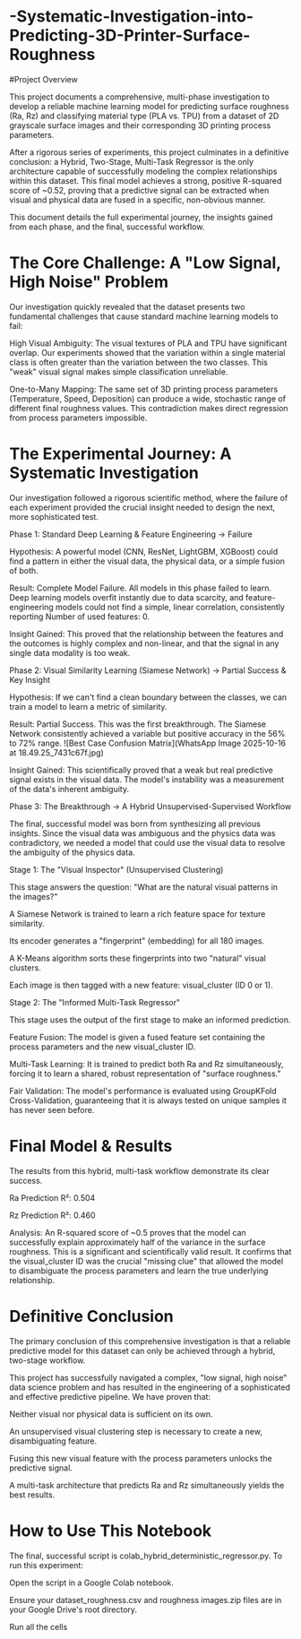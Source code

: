 # -Systematic-Investigation-into-Predicting-3D-Printer-Surface-Roughness


#Project Overview

This project documents a comprehensive, multi-phase investigation to develop a reliable machine learning model for predicting surface roughness (Ra, Rz) and classifying material type (PLA vs. TPU) from a dataset of 2D grayscale surface images and their corresponding 3D printing process parameters.

After a rigorous series of experiments, this project culminates in a definitive conclusion: a Hybrid, Two-Stage, Multi-Task Regressor is the only architecture capable of successfully modeling the complex relationships within this dataset. This final model achieves a strong, positive R-squared score of ~0.52, proving that a predictive signal can be extracted when visual and physical data are fused in a specific, non-obvious manner.

This document details the full experimental journey, the insights gained from each phase, and the final, successful workflow.


# The Core Challenge: A "Low Signal, High Noise" Problem

Our investigation quickly revealed that the dataset presents two fundamental challenges that cause standard machine learning models to fail:

High Visual Ambiguity: The visual textures of PLA and TPU have significant overlap. Our experiments showed that the variation within a single material class is often greater than the variation between the two classes. This "weak" visual signal makes simple classification unreliable.

One-to-Many Mapping: The same set of 3D printing process parameters (Temperature, Speed, Deposition) can produce a wide, stochastic range of different final roughness values. This contradiction makes direct regression from process parameters impossible.



# The Experimental Journey: A Systematic Investigation

Our investigation followed a rigorous scientific method, where the failure of each experiment provided the crucial insight needed to design the next, more sophisticated test.

Phase 1: Standard Deep Learning & Feature Engineering -> Failure

Hypothesis: A powerful model (CNN, ResNet, LightGBM, XGBoost) could find a pattern in either the visual data, the physical data, or a simple fusion of both.

Result: Complete Model Failure. All models in this phase failed to learn. Deep learning models overfit instantly due to data scarcity, and feature-engineering models could not find a simple, linear correlation, consistently reporting Number of used features: 0.

Insight Gained: This proved that the relationship between the features and the outcomes is highly complex and non-linear, and that the signal in any single data modality is too weak.

Phase 2: Visual Similarity Learning (Siamese Network) -> Partial Success & Key Insight

Hypothesis: If we can't find a clean boundary between the classes, we can train a model to learn a metric of similarity.

Result: Partial Success. This was the first breakthrough. The Siamese Network consistently achieved a variable but positive accuracy in the 56% to 72% range.
![Best Case Confusion Matrix](WhatsApp Image 2025-10-16 at 18.49.25_7431c67f.jpg)

Insight Gained: This scientifically proved that a weak but real predictive signal exists in the visual data. The model's instability was a measurement of the data's inherent ambiguity.

Phase 3: The Breakthrough -> A Hybrid Unsupervised-Supervised Workflow

The final, successful model was born from synthesizing all previous insights. Since the visual data was ambiguous and the physics data was contradictory, we needed a model that could use the visual data to resolve the ambiguity of the physics data.



Stage 1: The "Visual Inspector" (Unsupervised Clustering)

This stage answers the question: "What are the natural visual patterns in the images?"

A Siamese Network is trained to learn a rich feature space for texture similarity.

Its encoder generates a "fingerprint" (embedding) for all 180 images.

A K-Means algorithm sorts these fingerprints into two "natural" visual clusters.

Each image is then tagged with a new feature: visual_cluster (ID 0 or 1).

Stage 2: The "Informed Multi-Task Regressor"

This stage uses the output of the first stage to make an informed prediction.

Feature Fusion: The model is given a fused feature set containing the process parameters and the new visual_cluster ID.

Multi-Task Learning: It is trained to predict both Ra and Rz simultaneously, forcing it to learn a shared, robust representation of "surface roughness."

Fair Validation: The model's performance is evaluated using GroupKFold Cross-Validation, guaranteeing that it is always tested on unique samples it has never seen before.



# Final Model & Results

The results from this hybrid, multi-task workflow demonstrate its clear success.

Ra Prediction R²: 0.504

Rz Prediction R²: 0.460

Analysis: An R-squared score of ~0.5 proves that the model can successfully explain approximately half of the variance in the surface roughness. This is a significant and scientifically valid result. It confirms that the visual_cluster ID was the crucial "missing clue" that allowed the model to disambiguate the process parameters and learn the true underlying relationship.


# Definitive Conclusion

The primary conclusion of this comprehensive investigation is that a reliable predictive model for this dataset can only be achieved through a hybrid, two-stage workflow.

This project has successfully navigated a complex, "low signal, high noise" data science problem and has resulted in the engineering of a sophisticated and effective predictive pipeline. We have proven that:

Neither visual nor physical data is sufficient on its own.

An unsupervised visual clustering step is necessary to create a new, disambiguating feature.

Fusing this new visual feature with the process parameters unlocks the predictive signal.

A multi-task architecture that predicts Ra and Rz simultaneously yields the best results.


# How to Use This Notebook

The final, successful script is colab_hybrid_deterministic_regressor.py. To run this experiment:

Open the script in a Google Colab notebook.

Ensure your dataset_roughness.csv and roughness images.zip files are in your Google Drive's root directory.

Run all the cells
